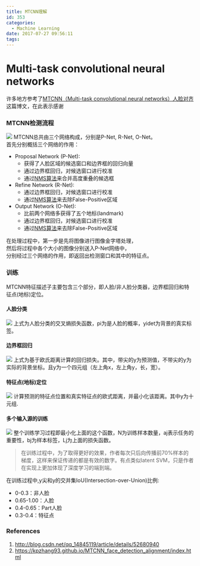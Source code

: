 ```yaml
---
title: MTCNN理解
id: 353
categories:
  - Machine Learning
date: 2017-07-27 09:56:11
tags:
---
```


# Multi-task convolutional neural networks

许多地方参考了[MTCNN（Multi-task convolutional neural networks）人脸对齐
](http://blog.csdn.net/qq_14845119/article/details/52680940)这篇博文，在此表示感谢

### MTCNN检测流程
![](http://storage1.imgchr.com/AS2ND.png)
MTCNN总共由三个网络构成，分别是P-Net, R-Net, O-Net。<br>
首先分别概括三个网络的作用：
* Proposal Network (P-Net):
    * 获得了人脸区域的候选窗口和边界框的回归向量
    * 通过边界框回归，对候选窗口进行校准
    * 通过[NMS算法](http://www.jusot.com/?p=330)来合并高度重叠的候选框
* Refine Network (R-Net):
    * 通过边界框回归，对候选窗口进行校准
    * 通过[NMS算法](http://www.jusot.com/?p=330)来去除False-Positive区域
* Output Network (O-Net):
    * 比前两个网络多获得了五个地标(landmark)
    * 通过边界框回归，对候选窗口进行校准
    * 通过[NMS算法](http://www.jusot.com/?p=330)来去除False-Positive区域

在处理过程中，第一步是先将图像进行图像金字塔处理，<br>
然后将过程中各个大小的图像分别送入P-Net网络中，<br>
分别经过三个网络的作用，即返回出检测窗口和其中的特征点。<br>

### 训练
MTCNN特征描述子主要包含三个部分，即人脸/非人脸分类器，边界框回归和特征点(地标)定位。
#### 人脸分类
![](http://img.blog.csdn.net/20160927151710209)
上式为人脸分类的交叉熵损失函数，pi为是人脸的概率，yidet为背景的真实标签。
#### 边界框回归
![](http://img.blog.csdn.net/20160927151729296)
上式为基于欧氏距离计算的回归损失。其中，带尖的y为预测值，不带尖的y为实际的背景坐标。且y为一个四元组（左上角x，左上角y，长，宽）。
#### 特征点(地标)定位
![](http://img.blog.csdn.net/20160927151747812)
计算预测的特征点位置和真实特征点的欧式距离，并最小化该距离。其中y为十元组.
#### 多个输入源的训练
![](http://img.blog.csdn.net/20160927151808203)
整个训练学习过程即最小化上面的这个函数，N为训练样本数量，aj表示任务的重要性，bj为样本标签，Lj为上面的损失函数。

> 在训练过程中，为了取得更好的效果，作者每次只后向传播前70%样本的梯度，这样来保证传递的都是有效的数字。有点类似latent SVM，只是作者在实现上更加体现了深度学习的端到端。

在训练过程中,y尖和y的交并集IoU(Intersection-over-Union)比例:
* 0-0.3：非人脸
* 0.65-1.00：人脸
* 0.4-0.65：Part人脸
* 0.3-0.4：特征点

### References
1. http://blog.csdn.net/qq_14845119/article/details/52680940
1. https://kpzhang93.github.io/MTCNN_face_detection_alignment/index.html
